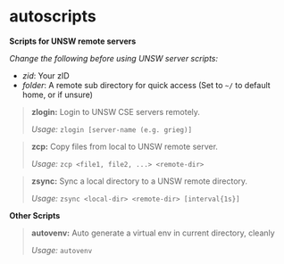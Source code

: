 # autoscripts

**Scripts for UNSW remote servers**

*Change the following before using UNSW server scripts:*

- *zid*: Your zID
- *folder*: A remote sub directory for quick access (Set to `~/` to default home, or if unsure)

>**zlogin:** Login to UNSW CSE servers remotely.
>
>*Usage:* `zlogin [server-name (e.g. grieg)]`

>**zcp:** Copy files from local to UNSW remote server.
>
>*Usage:* `zcp <file1, file2, ...> <remote-dir>`

>**zsync:** Sync a local directory to a UNSW remote directory.
>
>*Usage:* `zsync <local-dir> <remote-dir> [interval{1s}]`


**Other Scripts**

>**autovenv:** Auto generate a virtual env in current directory, cleanly
>
>*Usage:* `autovenv`
